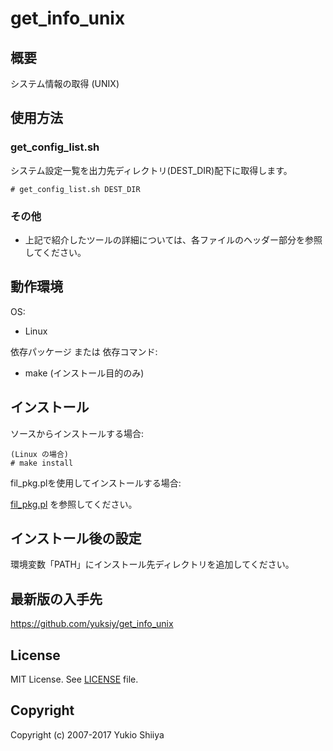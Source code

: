 # get_info_unix

## 概要

システム情報の取得 (UNIX)

## 使用方法

### get_config_list.sh

システム設定一覧を出力先ディレクトリ(DEST_DIR)配下に取得します。

    # get_config_list.sh DEST_DIR

### その他

* 上記で紹介したツールの詳細については、各ファイルのヘッダー部分を参照してください。

## 動作環境

OS:

* Linux

依存パッケージ または 依存コマンド:

* make (インストール目的のみ)

## インストール

ソースからインストールする場合:

    (Linux の場合)
    # make install

fil_pkg.plを使用してインストールする場合:

[fil_pkg.pl](https://github.com/yuksiy/fil_tools_pl/blob/master/README.md#fil_pkgpl) を参照してください。

## インストール後の設定

環境変数「PATH」にインストール先ディレクトリを追加してください。

## 最新版の入手先

<https://github.com/yuksiy/get_info_unix>

## License

MIT License. See [LICENSE](https://github.com/yuksiy/get_info_unix/blob/master/LICENSE) file.

## Copyright

Copyright (c) 2007-2017 Yukio Shiiya
